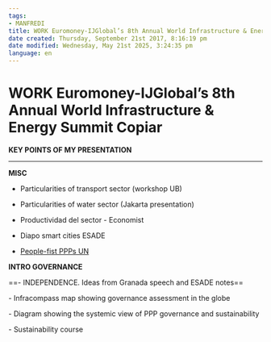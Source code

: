 ```yaml
---
tags:
- MANFREDI
title: WORK Euromoney-IJGlobal’s 8th Annual World Infrastructure & Energy Summit copiar
date created: Thursday, September 21st 2017, 8:16:19 pm
date modified: Wednesday, May 21st 2025, 3:24:35 pm
language: en
---
```


# WORK Euromoney-IJGlobal’s 8th Annual World Infrastructure & Energy Summit Copiar
**KEY POINTS OF MY PRESENTATION**

* * *

**MISC**

* Particularities of transport sector (workshop UB)
	
* Particularities of water sector (Jakarta presentation)
* Productividad del sector - Economist
* Diapo smart cities ESADE
* [People-fist PPPs UN](http://www.uneceppp-icoe.org/international-standards-for-people-first-ppps/what-are-the-specific-standards-that-we-have-started/)

**INTRO GOVERNANCE**

==\- INDEPENDENCE. Ideas from Granada speech and ESADE notes==

\- Infracompass map showing governance assessment in the globe

\- Diagram showing the systemic view of PPP governance and sustainability

\- Sustainability course
